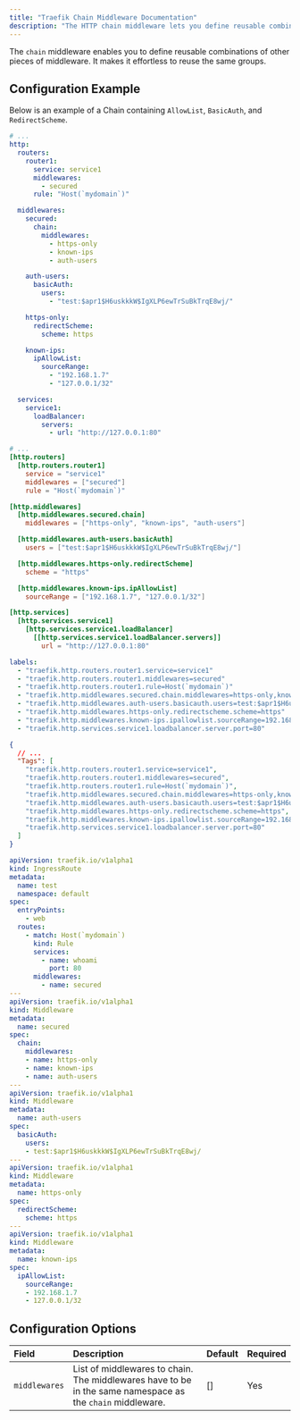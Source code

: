 ```yaml
---
title: "Traefik Chain Middleware Documentation"
description: "The HTTP chain middleware lets you define reusable combinations of other middleware, to reuse the same groups. Read the technical documentation."
---
```


The `chain` middleware enables you to define reusable combinations of other pieces of middleware.
It makes it effortless to reuse the same groups.

## Configuration Example

Below is an example of a Chain containing `AllowList`, `BasicAuth`, and `RedirectScheme`.

```yaml tab="Structured (YAML)"
# ...
http:
  routers:
    router1:
      service: service1
      middlewares:
        - secured
      rule: "Host(`mydomain`)"

  middlewares:
    secured:
      chain:
        middlewares:
          - https-only
          - known-ips
          - auth-users

    auth-users:
      basicAuth:
        users:
          - "test:$apr1$H6uskkkW$IgXLP6ewTrSuBkTrqE8wj/"

    https-only:
      redirectScheme:
        scheme: https

    known-ips:
      ipAllowList:
        sourceRange:
          - "192.168.1.7"
          - "127.0.0.1/32"

  services:
    service1:
      loadBalancer:
        servers:
          - url: "http://127.0.0.1:80"
```

```toml tab="Structured (TOML)"
# ...
[http.routers]
  [http.routers.router1]
    service = "service1"
    middlewares = ["secured"]
    rule = "Host(`mydomain`)"

[http.middlewares]
  [http.middlewares.secured.chain]
    middlewares = ["https-only", "known-ips", "auth-users"]

  [http.middlewares.auth-users.basicAuth]
    users = ["test:$apr1$H6uskkkW$IgXLP6ewTrSuBkTrqE8wj/"]

  [http.middlewares.https-only.redirectScheme]
    scheme = "https"

  [http.middlewares.known-ips.ipAllowList]
    sourceRange = ["192.168.1.7", "127.0.0.1/32"]

[http.services]
  [http.services.service1]
    [http.services.service1.loadBalancer]
      [[http.services.service1.loadBalancer.servers]]
        url = "http://127.0.0.1:80"
``` 

```yaml tab="Labels"
labels:
  - "traefik.http.routers.router1.service=service1"
  - "traefik.http.routers.router1.middlewares=secured"
  - "traefik.http.routers.router1.rule=Host(`mydomain`)"
  - "traefik.http.middlewares.secured.chain.middlewares=https-only,known-ips,auth-users"
  - "traefik.http.middlewares.auth-users.basicauth.users=test:$apr1$H6uskkkW$IgXLP6ewTrSuBkTrqE8wj/"
  - "traefik.http.middlewares.https-only.redirectscheme.scheme=https"
  - "traefik.http.middlewares.known-ips.ipallowlist.sourceRange=192.168.1.7,127.0.0.1/32"
  - "traefik.http.services.service1.loadbalancer.server.port=80"
```

```json tab="Tags"
{
  // ...
  "Tags": [
    "traefik.http.routers.router1.service=service1",
    "traefik.http.routers.router1.middlewares=secured",
    "traefik.http.routers.router1.rule=Host(`mydomain`)",
    "traefik.http.middlewares.secured.chain.middlewares=https-only,known-ips,auth-users",
    "traefik.http.middlewares.auth-users.basicauth.users=test:$apr1$H6uskkkW$IgXLP6ewTrSuBkTrqE8wj/",
    "traefik.http.middlewares.https-only.redirectscheme.scheme=https",
    "traefik.http.middlewares.known-ips.ipallowlist.sourceRange=192.168.1.7,127.0.0.1/32",
    "traefik.http.services.service1.loadbalancer.server.port=80"
  ]
}
```

```yaml tab="Kubernetes"
apiVersion: traefik.io/v1alpha1
kind: IngressRoute
metadata:
  name: test
  namespace: default
spec:
  entryPoints:
    - web
  routes:
    - match: Host(`mydomain`)
      kind: Rule
      services:
        - name: whoami
          port: 80
      middlewares:
        - name: secured
---
apiVersion: traefik.io/v1alpha1
kind: Middleware
metadata:
  name: secured
spec:
  chain:
    middlewares:
    - name: https-only
    - name: known-ips
    - name: auth-users
---
apiVersion: traefik.io/v1alpha1
kind: Middleware
metadata:
  name: auth-users
spec:
  basicAuth:
    users:
    - test:$apr1$H6uskkkW$IgXLP6ewTrSuBkTrqE8wj/
---
apiVersion: traefik.io/v1alpha1
kind: Middleware
metadata:
  name: https-only
spec:
  redirectScheme:
    scheme: https
---
apiVersion: traefik.io/v1alpha1
kind: Middleware
metadata:
  name: known-ips
spec:
  ipAllowList:
    sourceRange:
    - 192.168.1.7
    - 127.0.0.1/32
```


## Configuration Options

| Field | Description | Default | Required |
|:------|:------------|:--------|:---------|
| `middlewares`  | List of middlewares to chain.<br /> The middlewares have to be in the same namespace as the `chain` middleware. | [] | Yes |
